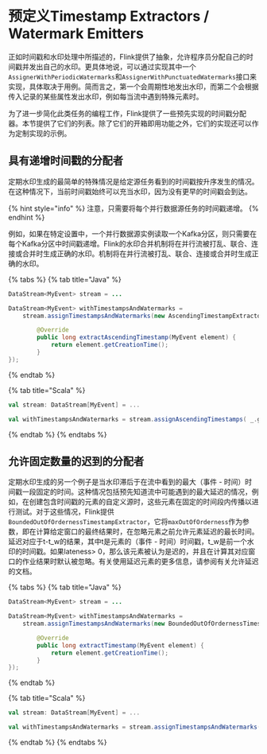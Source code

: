 # 预定义Timestamp Extractors / Watermark Emitters

正如时间戳和水印处理中所描述的，Flink提供了抽象，允许程序员分配自己的时间戳并发出自己的水印。更具体地说，可以通过实现其中一个`AssignerWithPeriodicWatermarks`和`AssignerWithPunctuatedWatermarks`接口来实现，具体取决于用例。简而言之，第一个会周期性地发出水印，而第二个会根据传入记录的某些属性发出水印，例如每当流中遇到特殊元素时。

为了进一步简化此类任务的编程工作，Flink提供了一些预先实现的时间戳分配器。本节提供了它们的列表。除了它们的开箱即用功能之外，它们的实现还可以作为定制实现的示例。

## **具有递增时间戳的分配者**

定期水印生成的最简单的特殊情况是给定源任务看到的时间戳按升序发生的情况。 在这种情况下，当前时间戳始终可以充当水印，因为没有更早的时间戳会到达。

{% hint style="info" %}
注意，只需要将每个并行数据源任务的时间戳递增。
{% endhint %}

例如，如果在特定设置中，一个并行数据源实例读取一个Kafka分区，则只需要在每个Kafka分区中时间戳递增。Flink的水印合并机制将在并行流被打乱、联合、连接或合并时生成正确的水印。机制将在并行流被打乱、联合、连接或合并时生成正确的水印。

{% tabs %}
{% tab title="Java" %}
```java
DataStream<MyEvent> stream = ...

DataStream<MyEvent> withTimestampsAndWatermarks =
    stream.assignTimestampsAndWatermarks(new AscendingTimestampExtractor<MyEvent>() {

        @Override
        public long extractAscendingTimestamp(MyEvent element) {
            return element.getCreationTime();
        }
});
```
{% endtab %}

{% tab title="Scala" %}
```scala
val stream: DataStream[MyEvent] = ...

val withTimestampsAndWatermarks = stream.assignAscendingTimestamps( _.getCreationTime )
```
{% endtab %}
{% endtabs %}

## 允许固定数量的迟到的分配者

定期水印生成的另一个例子是当水印滞后于在流中看到的最大（事件 - 时间）时间戳一段固定的时间。这种情况包括预先知道流中可能遇到的最大延迟的情况，例如，在创建包含时间戳的元素的自定义源时，这些元素在固定的时间段内传播以进行测试。对于这些情况，Flink提供`BoundedOutOfOrdernessTimestampExtractor`，它将`maxOutOfOrderness`作为参数，即在计算给定窗口的最终结果时，在忽略元素之前允许元素延迟的最长时间。延迟对应于t-t\_w的结果，其中t是元素的（事件 - 时间）时间戳，t\_w是前一个水印的时间戳。如果lateness&gt; 0，那么该元素被认为是迟的，并且在计算其对应窗口的作业结果时默认被忽略。有关使用延迟元素的更多信息，请参阅有关允许延迟的文档。

{% tabs %}
{% tab title="Java" %}
```java
DataStream<MyEvent> stream = ...

DataStream<MyEvent> withTimestampsAndWatermarks =
    stream.assignTimestampsAndWatermarks(new BoundedOutOfOrdernessTimestampExtractor<MyEvent>(Time.seconds(10)) {

        @Override
        public long extractTimestamp(MyEvent element) {
            return element.getCreationTime();
        }
});
```
{% endtab %}

{% tab title="Scala" %}
```scala
val stream: DataStream[MyEvent] = ...

val withTimestampsAndWatermarks = stream.assignTimestampsAndWatermarks(new BoundedOutOfOrdernessTimestampExtractor[MyEvent](Time.seconds(10))( _.getCreationTime ))
```
{% endtab %}
{% endtabs %}

